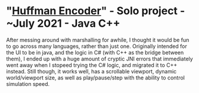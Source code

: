 # "[Huffman Encoder](https://github.com/TheUbMunster/portfolio-code-snippets/tree/main/Game%20of%20Life)" - Solo project - ~July 2021 - Java C++
After messing around with marshalling for awhile, I thought it would be fun to go across many languages, rather than just one.
Originally intended for the UI to be in java, and the logic in C# (with C++ as the bridge between them), I ended up with a huge amount of
cryptic JNI errors that immediately went away when I stopeed trying the C# logic, and migrated it to C++ instead.
Still though, it works well, has a scrollable viewport, dynamic world/viewport size, as well as play/pause/step with the ability to control simulation speed.